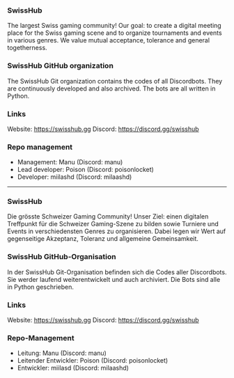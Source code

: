 ### SwissHub
The largest Swiss gaming community! Our goal: to create a digital meeting place for
the Swiss gaming scene and to organize tournaments and events in various genres.
We value mutual acceptance, tolerance and general togetherness. 

### SwissHub GitHub organization
The SwissHub Git organization contains the codes of all Discordbots. They are
continuously developed and also archived. The bots are all written in Python.

### Links
Website: https://swisshub.gg
Discord: https://discord.gg/swisshub

### Repo management
- Management: Manu (Discord: manu)
- Lead developer: Poison (Discord: poisonlocket)
- Developer: miilashd (Discord: milaashd)

------------------------------------------------------------------------------------------

### SwissHub
Die grösste Schweizer Gaming Community! Unser Ziel: einen digitalen Treffpunkt für
die Schweizer Gaming-Szene zu bilden sowie Turniere und Events in verschiedensten Genres
zu organisieren. Dabei legen wir Wert auf gegenseitige Akzeptanz, Toleranz und allgemeine
Gemeinsamkeit.

### SwissHub GitHub-Organisation
In der SwissHub Git-Organisation befinden sich die Codes aller Discordbots. Sie werder
laufend weiterentwickelt und auch archiviert. Die Bots sind alle in Python geschrieben.

### Links
Website: https://swisshub.gg
Discord: https://discord.gg/swisshub

### Repo-Management
- Leitung: Manu (Discord: manu)
- Leitender Entwickler: Poison (Discord: poisonlocket)
- Entwickler: miilasd (Discord: milaashd)
